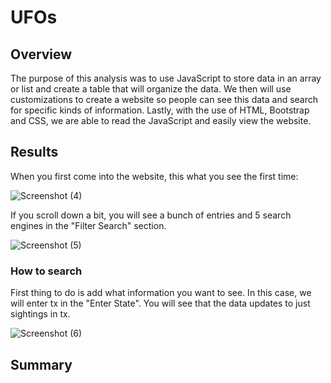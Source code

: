 # UFOs
## Overview
The purpose of this analysis was to use JavaScript to store data in an array or list and create a table that will organize the data. We then will use customizations to create a website so people can see this data and search for specific kinds of information. Lastly, with the use of HTML, Bootstrap and CSS, we are able to read the JavaScript and easily view the website.
## Results
When you first come into the website, this what you see the first time:

![Screenshot (4)](https://user-images.githubusercontent.com/92561938/156453411-e2a7115e-9502-41f1-a44f-2d96c8d7a45d.png)

If you scroll down a bit, you will see a bunch of entries and 5 search engines in the "Filter Search" section.

![Screenshot (5)](https://user-images.githubusercontent.com/92561938/156453664-3eba6faf-a3ad-4c38-b49e-aa3fb2f64db1.png)

### How to search
First thing to do is add what information you want to see. In this case, we will enter tx in the "Enter State". You will see that the data updates to just sightings in tx.

![Screenshot (6)](https://user-images.githubusercontent.com/92561938/156454041-1a531a78-86b0-47fd-b598-30e0c5a9f8b0.png)


## Summary
